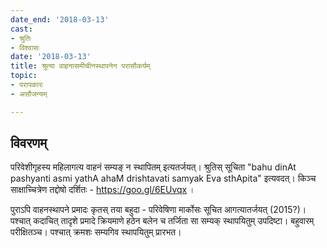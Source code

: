 ```yaml
---
date_end: '2018-03-13'
cast:
- श्रुतिः
- विश्वासः
date: '2018-03-13'
title: श्रुत्या वाहनासमीचीनस्थापनेन परासौकर्यम्
topic:
- परापकारः
- असौजन्यम्

---
```


## विवरणम्
परिवेशीगृहस्य महिलागत्य वाहनं सम्यङ् न स्थापितम् इत्यतर्जयत्। श्रुतिस् सूचिता "bahu dinAt pashyanti asmi yathA ahaM drishtavati samyak Eva sthApita" इत्यवदत्। किञ्च साक्षाच्चित्रेण तद्दोषो दर्शितः - https://goo.gl/6EUvqx ।   

पुराऽपि वाहनस्थापने प्रमादः कृतस् तया बहुदा - परिवेषिणा मार्कोसः सूचित आगत्यातर्जयत् (2015?)।  पश्चात् कदाचित् तादृशे प्रमादे क्रियमाणे हठेन बलेन च तर्जिता सा सम्यक् स्थापयितुम् उपदिष्टा। बहुवारम् परीक्षितञ्च। पश्चात् क्रमशः सम्यगिव स्थापयितुम् प्रारभत।


